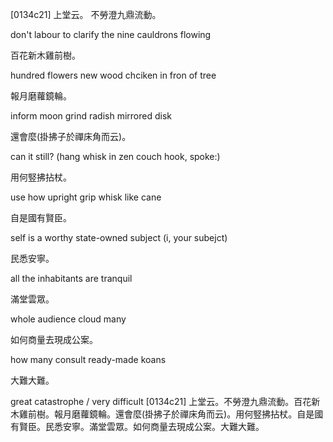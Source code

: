 [0134c21] 上堂云。
不勞澄九鼎流動。

don't labour to clarify the nine cauldrons flowing

百花新木雞前樹。

hundred flowers new wood chciken in fron of tree

報月磨蘿鏡輪。

inform moon grind radish mirrored disk

還會麼(掛拂子於禪床角而云)。

can it still? (hang whisk in zen couch hook, spoke:)

用何竪拂拈杖。
  
use how upright grip whisk like cane

自是國有賢臣。

self is a worthy state-owned subject (i, your subejct)

民悉安寧。

all the inhabitants are tranquil

滿堂雲眾。

whole audience cloud many

如何商量去現成公案。

how many consult ready-made koans

大難大難。

great catastrophe / very difficult
[0134c21] 上堂云。不勞澄九鼎流動。百花新木雞前樹。報月磨蘿鏡輪。還會麼(掛拂子於禪床角而云)。用何竪拂拈杖。自是國有賢臣。民悉安寧。滿堂雲眾。如何商量去現成公案。大難大難。
